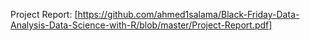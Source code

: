 Project Report: [https://github.com/ahmed1salama/Black-Friday-Data-Analysis-Data-Science-with-R/blob/master/Project-Report.pdf]
